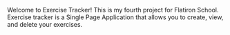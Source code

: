 Welcome to Exercise Tracker! This is my fourth project for Flatiron School. Exercise tracker is a Single Page Application that allows you to create, view, and delete your exercises. 




